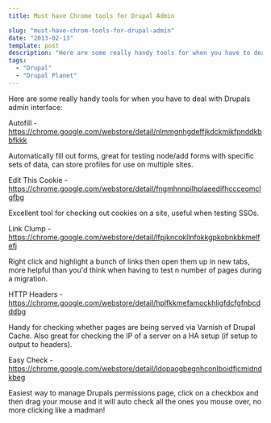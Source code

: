 ```yaml
---
title: Must have Chrome tools for Drupal Admin

slug: "must-have-chrom-tools-for-drupal-admin"
date: "2013-02-13"
template: post
description: "Here are some really handy tools for when you have to deal with Drupals admin interface"
tags:
  - "Drupal"
  - "Drupal Planet"
---
```

Here are some really handy tools for when you have to deal with Drupals admin interface:

Autofill - https://chrome.google.com/webstore/detail/nlmmgnhgdeffjkdckmikfpnddkbbfkkk

Automatically fill out forms, great for testing node/add forms with specific sets of data, can store profiles for use on multiple sites.

Edit This Cookie - https://chrome.google.com/webstore/detail/fngmhnnpilhplaeedifhccceomclgfbg

Excellent tool for checking out cookies on a site, useful when testing SSOs.

Link Clump - https://chrome.google.com/webstore/detail/lfpjkncokllnfokkgpkobnkbkmelfefj

Right click and highlight a bunch of links then open them up in new tabs, more helpful than you'd think when having to test n number of pages during a migration.

HTTP Headers - https://chrome.google.com/webstore/detail/hplfkkmefamockhligfdcfgfnbcdddbg

Handy for checking whether pages are being served via Varnish of Drupal Cache. Also great for checking the IP of a server on a HA setup (if setup to output to headers).

Easy Check - https://chrome.google.com/webstore/detail/ldopaogbegnhconlboidfjcmidndkbeg

Easiest way to manage Drupals permissions page, click on a checkbox and then drag your mouse and it will auto check all the ones you mouse over, no more clicking like a madman!
